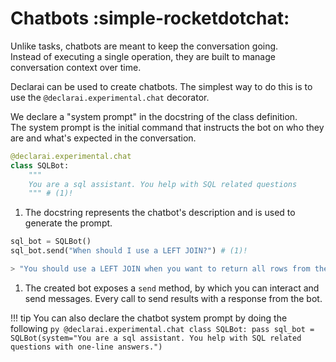 # Chatbots :simple-rocketdotchat:

Unlike tasks, chatbots are meant to keep the conversation going. <br>
Instead of executing a single operation, they are built to manage conversation context over time.

Declarai can be used to create chatbots. The simplest way to do this is to use the `@declarai.experimental.chat` decorator.

We declare a "system prompt" in the docstring of the class definition.<br>
The system prompt is the initial command that instructs the bot on who they are and what's expected in the conversation. 


```py
@declarai.experimental.chat
class SQLBot:
    """
    You are a sql assistant. You help with SQL related questions 
    """ # (1)!
```

1. The docstring represents the chatbot's description and is used to generate the prompt.

```py
sql_bot = SQLBot()
sql_bot.send("When should I use a LEFT JOIN?") # (1)!

> "You should use a LEFT JOIN when you want to return all rows from the left table, and the matched rows from the right table."
```

1. The created bot exposes a `send` method, by which you can interact and send messages.
    Every call to send results with a response from the bot.


!!! tip
    You can also declare the chatbot system prompt by doing the following
    ```py
    @declarai.experimental.chat
    class SQLBot:
        pass
    sql_bot = SQLBot(system="You are a sql assistant. You help with SQL related questions with one-line answers.")
    ```


